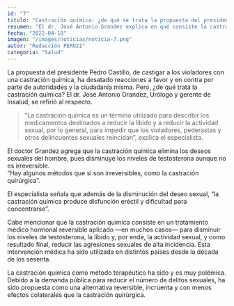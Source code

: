 ```yaml
---
id: "7"
titulo: "Castración química: ¿de qué se trata la propuesta del presidente Castillo?"
resumen: "El dr. José Antonio Grandez explica en qué consiste la castración química."
fecha: "2022-04-18"
imagen: "/images/noticias/noticia-7.png"
autor: "Redacción PERÚ21"
categoria: "Salud"
---
```


La propuesta del presidente Pedro Castillo, de castigar a los violadores con una castración química, ha desatado reacciones a favor y en contra por parte de autoridades y la ciudadanía misma. Pero, ¿de qué trata la castración química? El dr. José Antonio Grandez, Urólogo y gerente de Insalud, se refirió al respecto.

> “La castración química es un término utilizado para describir los medicamentos destinados a reducir la libido y a reducir la actividad sexual, por lo general, para impedir que los violadores, pederastas y otros delincuentes sexuales reincidan”, explica el especialista.

El doctor Grandez agrega que la castración química elimina los deseos sexuales del hombre, pues disminuye los niveles de testosterona aunque no es irreversible.  
“Hay algunos métodos que sí son irreversibles, como la castración quirúrgica”.

El especialista señala que además de la disminución del deseo sexual, “la castración química produce disfunción eréctil y dificultad para concentrarse”.

Cabe mencionar que la castración química consiste en un tratamiento médico hormonal reversible aplicado —en muchos casos— para disminuir los niveles de testosterona, la libido y, por ende, la actividad sexual, y como resultado final, reducir las agresiones sexuales de alta incidencia. Esta intervención médica ha sido utilizada en distintos países desde la década de los sesenta.

La castración química como método terapéutico ha sido y es muy polémica. Debido a la demanda pública para reducir el número de delitos sexuales, ha sido propuesta como una alternativa reversible, incruenta y con menos efectos colaterales que la castración quirúrgica.
